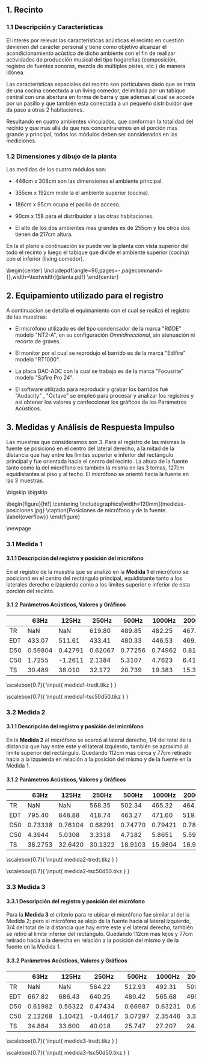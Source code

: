## 1. Recinto

### 1.1 Descripción y Características

El interés por relevar las características acústicas el recinto en cuestión
devienen del carácter personal y tiene como objetivo alcanzar el
acondicionamiento acústico de dicho ambiente con el fin de realizar 
actividades de producción musical del tipo hogareñas (composición, registro de
fuentes sonoras, mezcla de múltiples pistas, etc.) de manera idónea.

Las características espaciales del recinto son particulares dado que se trata
de una cocina conectada a un living comedor, delimitada por un tabique central
con una abertura en forma de barra y que ademas al cual se accede por un
pasillo y que también esta conectada a un pequeño distribuidor que da paso a
otras 2 habitaciones.  

Resultando en cuatro ambientes vinculados, que conforman la totalidad del recinto y
que mas allá de que nos concentraremos en el porción mas grande y principal,
todos los módulos deben ser considerados en las mediciones.

### 1.2 Dimensiones y dibujo de la planta

Las medidas de los cuatro módulos son:

* 448cm x 308cm son las dimensiones el ambiente principal.

* 355cm x 192cm mide la el ambiente superior (cocina).

* 186cm x 95cm ocupa el pasillo de acceso.

* 90cm  x 158 para el distribuidor a las otras habitaciones.

* El alto de los dos ambientes mas grandes es de 255cm y los otros dos tienen
  de 217cm altura.

En la el plano a continuación se puede ver la planta con vista superior del
todo el recinto y luego el tabique que divide el ambiente superior (cocina) con el
inferior (living comedor).

\begin{center}
\includepdf[angle=90,pages=-,pagecommand={},width=\textwidth]{planta.pdf}
\end{center}

## 2. Equipamiento utilizado para el registro 

A continuacion se detalla el equimaniento con el cual se realizó el registro de
las muestras: 


* El micrófono utilizado es del tipo condensador de la marca "RØDE" modelo
  "NT2-A", en su configuración *Omnidireccional*, sin atenuación ni recorte de
  graves.

* El monitor por el cual se reprodujo el barrido es de la marca "Edifire" modelo
  "RT1000".

* La placa DAC-ADC con la cual se trabajo es  de la marca "Focusrite" modelo
  "Safire Pro 24".

* El software utilizado para reproducir y grabar los barridos fué "Audacity" ,
  "Octave" se empleó para procesar y analizar los registros y así obtener los
  valores y confeccionar los gráficos de los Parámetros Acústicos. 


## 3. Medidas y Análisis de Respuesta Impulso

Las muestras que consideramos son 3. Para el registro de las mismas la fuente
se posicionó en el centro del lateral derecho, a la mitad de la distancia que
hay entre los límites superior e inferior del rectángulo principal y fue
orientada hacia el centro del recinto. La altura de la fuente tanto como la del
micrófono es también la misma en las 3 tomas, 127cm equidistantes al piso y al
techo. El micrófono se orientó hacia la fuente en las 3 muestras.

\bigskip
\bigskip

\begin{figure}[ht!]
\centering
\includegraphics[width=120mm]{medidas-posiciones.jpg}
\caption{Posiciones de micrófono y de la fuente. \label{overflow}}
\end{figure}

\newpage
 
### 3.1 Medida 1

#### 3.1.1 Descripción del registro y posición del micrófono

En el registro de la muestra que se analizó en la **Medida 1** el micrófono
se posicionó en el centro del rectángulo principal, equidistante tanto a los
laterales derecho e izquierdo como a los limites superior e inferior de
esta porción del recinto. 

#### 3.1.2 Parámetros Acústicos, Valores y Gráficos 

|     | 63Hz    | 125Hz   | 250Hz   | 500Hz   | 1000Hz  | 2000Hz  | 4000Hz  | 8000Hz  | Promedio |
|-----|---------|---------|---------|---------|---------|---------|---------|---------|----------|
| TR  | NaN     | NaN     | 619.80  |  489.85 | 482.25  | 467.02  | 439.39  | 382.17  | 432.91   |
| EDT | 433.07  | 511.61  | 433.41  |  480.33 | 446.53  | 469.07  | 470.42  | 472.78  | 462.41   |
| D50 | 0.59804 | 0.42791 | 0.62067 |  0.77256| 0.74962 | 0.81429 | 0.82185 | 0.86290 | 0.85169  |
| C50 | 1.7255  |-1.2611  | 2.1384  |  5.3107 | 4.7623  | 6.4195  | 6.6400  | 7.9891  | 7.5910   |
| TS  | 30.489  | 38.010  | 32.172  |  20.739 | 19.383  | 15.357  | 13.732  | 10.000  | 11.170   |

\scalebox{0.7}{
    \input{ medida1-tredt.tikz }
}

\scalebox{0.7}{
    \input{ medida1-tsc50d50.tikz }
}

### 3.2 Medida 2

#### 3.1.1 Descripción del registro y posición del micrófono

En la **Medida 2** el micrófono se acercó al lateral derecho, 1/4 del total de
la distancia que hay entre este y el lateral izquierdo, también se aproximó al
limite superior del rectángulo. Quedando 112cm mas cerca y 77cm retirado hacia
a la izquierda en relación a la posición del mismo y de la fuente en la
Medida 1.


#### 3.1.2 Parámetros Acústicos, Valores y Gráficos 

|     | 63Hz    | 125Hz   | 250Hz   | 500Hz   | 1000Hz  | 2000Hz  | 4000Hz  | 8000Hz  | Promedio |
|-----|---------|---------|---------|---------|---------|---------|---------|---------|----------|
| TR  | NaN     | NaN     | 568.35  | 502.34  | 465.32  | 464.09  | 454.82  | 401.28  | 423.23   | 
| EDT | 795.40  | 648.88  | 418.74  | 463.27  | 471.60  | 519.88  | 496.00  | 362.82  | 409.14   |
| D50 | 0.73338 | 0.76104 | 0.68291 | 0.74770 | 0.79421 | 0.78369 | 0.81667 | 0.89307 | 0.86226  |
| C50 | 4.3944  | 5.0308  | 3.3318  | 4.7182  | 5.8651  | 5.5906  | 6.4882  | 9.2181  | 7.9657   |
| TS  | 38.2753 | 32.6420 | 30.1322 | 18.9103 | 15.9804 | 16.9423 | 14.9980 | 9.6625  | 11.7637  |

\scalebox{0.7}{
    \input{ medida2-tredt.tikz }
}

\scalebox{0.7}{
    \input{ medida2-tsc50d50.tikz }
}

### 3.3 Medida 3

#### 3.3.1 Descripción del registro y posición del micrófono

Para la **Medida 3** el criterio para re ubicar el micrófono fue similar al del la
Medida 2; pero el micrófono se alejo de la fuente hacia al lateral izquierdo,
3/4 del total de la distancia que hay entre este y el lateral derecho, también
se retiró al limite inferior del rectángulo. Quedando 112cm mas lejos y 77cm
retirado hacia a la derecha en relación a la posición del mismo y de la fuente
en la Medida 1.

#### 3.3.2 Parámetros Acústicos, Valores y Gráficos 

|     | 63Hz    | 125Hz   | 250Hz   | 500Hz   | 1000Hz  | 2000Hz  | 4000Hz  | 8000Hz  | Promedio |
|-----|---------|---------|---------|---------|---------|---------|---------|---------|----------|
| TR  | NaN     | NaN     | 564.22  |512.93   | 492.31  | 500.46  | 483.17  | 429.66  | 453.67   |
| EDT | 667.82  | 686.43  | 640.25  |480.42   | 565.68  | 498.18  | 520.45  | 423.67  | 462.59   |
| D50 | 0.61982 | 0.56322 | 0.47434 |0.66987  | 0.63231 | 0.68570 | 0.71619 | 0.75380 | 0.75524  |
| C50 | 2.12268 | 1.10421 | -0.44617|3.07297  | 2.35446 | 3.38795 | 4.01993 | 4.85967 | 4.89338  |
| TS  | 34.884  | 33.600  | 40.018  |25.747   | 27.207  | 24.146  | 22.966  | 18.361  | 18.798   |

\scalebox{0.7}{
    \input{ medida3-tredt.tikz }
}

\scalebox{0.7}{
    \input{ medida3-tsc50d50.tikz }
}
 


